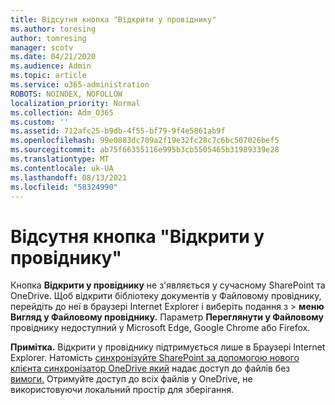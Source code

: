 ```yaml
---
title: Відсутня кнопка "Відкрити у провіднику"
ms.author: toresing
author: tomresing
manager: scotv
ms.date: 04/21/2020
ms.audience: Admin
ms.topic: article
ms.service: o365-administration
ROBOTS: NOINDEX, NOFOLLOW
localization_priority: Normal
ms.collection: Adm_O365
ms.custom: ''
ms.assetid: 712afc25-b9db-4f55-bf79-9f4e5861ab9f
ms.openlocfilehash: 99e0883dc709a2f19e32fc28c7c6bc507026bef5
ms.sourcegitcommit: ab75f66355116e995b3cb5505465b31989339e28
ms.translationtype: MT
ms.contentlocale: uk-UA
ms.lasthandoff: 08/13/2021
ms.locfileid: "58324990"
---
```

# <a name="the-open-with-explorer-button-is-missing"></a>Відсутня кнопка "Відкрити у провіднику"

Кнопка **Відкрити у провіднику** не з'являється у сучасному SharePoint та OneDrive. Щоб відкрити бібліотеку документів у Файловому провіднику, перейдіть до неї в браузері Internet Explorer і виберіть подання з \> **меню Вигляд у Файловому провіднику.** Параметр **Переглянути у Файловому** провіднику недоступний у Microsoft Edge, Google Chrome або Firefox. 
  
**Примітка.** Відкрити у провіднику підтримується лише в Браузері Internet Explorer. Натомість [синхронізуйте SharePoint за допомогою нового клієнта синхронізатор OneDrive який](https://support.office.com/article/6de9ede8-5b6e-4503-80b2-6190f3354a88.aspx) надає доступ до файлів без [вимоги.](https://support.office.com/article/0e6860d3-d9f3-4971-b321-7092438fb38e.aspx) Отримуйте доступ до всіх файлів у OneDrive, не використовуючи локальний простір для зберігання. 
  

